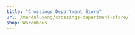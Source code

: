 ```yaml
---
title: "Crossings Department Store"
url: /mandaluyong/crossings-department-store/
shop: Warenhaus
---
```

